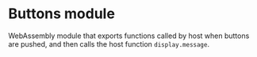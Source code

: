 # Buttons module

WebAssembly module that exports functions called by host when buttons are pushed, and then calls the host function `display.message`.
